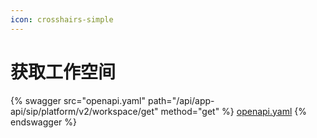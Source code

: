 ```yaml
---
icon: crosshairs-simple
---
```


# 获取工作空间

{% swagger src="openapi.yaml" path="/api/app-api/sip/platform/v2/workspace/get" method="get" %}
[openapi.yaml](openapi.yaml)
{% endswagger %}
